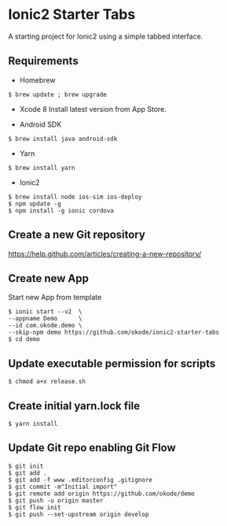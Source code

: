Ionic2 Starter Tabs
===================

A starting project for Ionic2 using a simple tabbed interface.

Requirements
------------

* Homebrew
```
$ brew update ; brew upgrade
```

* Xcode 8
Install latest version from App Store.

* Android SDK
```
$ brew install java android-sdk
```

* Yarn
```
$ brew install yarn
```

* Ionic2
```
$ brew install node ios-sim ios-deploy
$ npm update -g
$ npm install -g ionic cordova
```

Create a new Git repository
---------------------------
https://help.github.com/articles/creating-a-new-repository/

Create new App
--------------
Start new App from template
```
$ ionic start --v2  \
--appname Demo      \
--id com.okode.demo \
--skip-npm demo https://github.com/okode/ionic2-starter-tabs
$ cd demo
```

Update executable permission for scripts
----------------------------------------
```
$ chmod a+x release.sh
```

Create initial yarn.lock file
-----------------------------
```
$ yarn install
```

Update Git repo enabling Git Flow
---------------------------------
```
$ git init
$ git add .
$ git add -f www .editorconfig .gitignore
$ git commit -m"Initial import"
$ git remote add origin https://github.com/okode/demo
$ git push -u origin master
$ git flow init
$ git push --set-upstream origin develop
```
